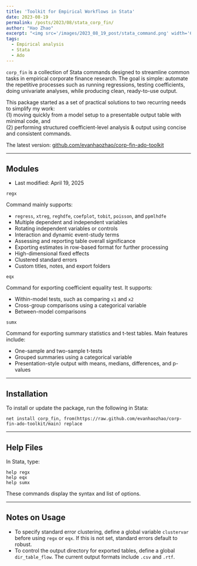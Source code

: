 ```yaml
---
title: 'Toolkit for Empirical Workflows in Stata'
date: 2023-08-19
permalink: /posts/2023/08/stata_corp_fin/
author: "Hao Zhao"
excerpt: "<img src='/images/2023_08_19_post/stata_command.png' width='600' height='315'>"
tags:
  - Empirical analysis
  - Stata
  - Ado
---
```


`corp_fin` is a collection of Stata commands designed to streamline common tasks in empirical corporate finance research. The goal is simple: automate the repetitive processes such as running regressions, testing coefficients, doing univariate analyses, while producing clean, ready-to-use output.

This package started as a set of practical solutions to two recurring needs to simplify my work:  
(1) moving quickly from a model setup to a presentable output table with minimal code, and  
(2) performing structured coefficient-level analysis & output using concise and consistent commands.

The latest version: [github.com/evanhaozhao/corp-fin-ado-toolkit](https://github.com/evanhaozhao/corp-fin-ado-toolkit)

---

## Modules

- Last modified: April 19, 2025

`regx`

Command mainly supports:
- `regress`, `xtreg`, `reghdfe`, `coefplot`, `tobit`, `poisson`, and `ppmlhdfe`
- Multiple dependent and independent variables
- Rotating independent variables or controls
- Interaction and dynamic event-study terms
- Assessing and reporting table overall significance
- Exporting estimates in row-based format for further processing
- High-dimensional fixed effects
- Clustered standard errors
- Custom titles, notes, and export folders

`eqx`

Command for exporting coefficient equality test. It supports:
- Within-model tests, such as comparing `x1` and `x2`
- Cross-group comparisons using a categorical variable
- Between-model comparisons

`sumx`

Command for exporting summary statistics and t-test tables. Main features include:
- One-sample and two-sample t-tests
- Grouped summaries using a categorical variable
- Presentation-style output with means, medians, differences, and p-values

---

## Installation

To install or update the package, run the following in Stata:

```
net install corp_fin, from(https://raw.github.com/evanhaozhao/corp-fin-ado-toolkit/main) replace
```

---

## Help Files

In Stata, type:

```
help regx
help eqx
help sumx
```

These commands display the syntax and list of options.

---

## Notes on Usage

- To specify standard error clustering, define a global variable `clustervar` before using `regx` or `eqx`. If this is not set, standard errors default to robust.
- To control the output directory for exported tables, define a global `dir_table_flow`. The current output formats include `.csv` and `.rtf`.
